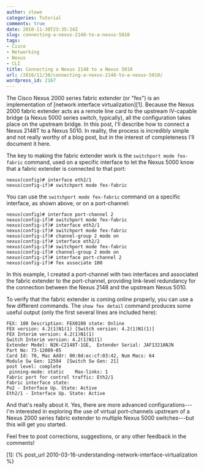 ```yaml
---
author: slowe
categories: Tutorial
comments: true
date: 2010-11-30T23:35:24Z
slug: connecting-a-nexus-2148-to-a-nexus-5010
tags:
- Cisco
- Networking
- Nexus
- CLI
title: Connecting a Nexus 2148 to a Nexus 5010
url: /2010/11/30/connecting-a-nexus-2148-to-a-nexus-5010/
wordpress_id: 2167
---
```


The Cisco Nexus 2000 series fabric extender (or "fex") is an implementation of [network interface virtualization][1]. Because the Nexus 2000 fabric extender acts as a remote line card to the upstream IV-capable bridge (a Nexus 5000 series switch, typically), all the configuration takes place on the upstream bridge. In this post, I'll describe how to connect a  Nexus 2148T to a Nexus 5010. In reality, the process is incredibly simple and not really worthy of a blog post, but in the interest of completeness I'll document it here.

The key to making the fabric extender work is the `switchport mode fex-fabric` command, used on a specific interface to let the Nexus 5000 know that a fabric extender is connected to that port:

	nexus(config)# interface eth2/1  
	nexus(config-if)# switchport mode fex-fabric

You can use the `switchport mode fex-fabric` command on a specific interface, as shown above, or on a port-channel:

	nexus(config)# interface port-channel 2  
	nexus(config-if)# switchport mode fex-fabric  
	nexus(config-if)# interface eth2/1  
	nexus(config-if)# switchport mode fex-fabric  
	nexus(config-if)# channel-group 2 mode on  
	nexus(config-if)# interface eth2/2  
	nexus(config-if)# switchport mode fex-fabric  
	nexus(config-if)# channel-group 2 mode on  
	nexus(config-if)# interface port-channel 2  
	nexus(config-if)# fex associate 100

In this example, I created a port-channel with two interfaces and associated the fabric extender to the port-channel, providing link-level redundancy for the connection between the Nexus 2148 and the upstream Nexus 5010.

To verify that the fabric extender is coming online properly, you can use a few different commands. The `show fex detail` command produces some useful output (only the first several lines are included here):

	FEX: 100 Description: FEX0100 state: Online  
	FEX version: 4.2(1)N1(1) [Switch version: 4.2(1)N1(1)]  
	FEX Interim version: 4.2(1)N1(1)  
	Switch Interim version: 4.2(1)N1(1)  
	Extender Model: N2K-C2148T-1GE,  Extender Serial: JAF1321ANJN  
	Part No: 73-12009-05  
	Card Id: 70, Mac Addr: 00:0d:ec:cf:03:42, Num Macs: 64  
	Module Sw Gen: 12594  [Switch Sw Gen: 21]  
	post level: complete  
	 pinning-mode: static    Max-links: 1  
	Fabric port for control traffic: Eth2/1  
	Fabric interface state:  
	Po2 - Interface Up. State: Active  
	Eth2/1 - Interface Up. State: Active

And that's really about it. Yes, there are more advanced configurations---I'm interested in exploring the use of virtual port-channels upstream of a Nexus 2000 series fabric extender to multiple Nexus 5000 switches---but this will get you started.

Feel free to post corrections, suggestions, or any other feedback in the comments!

[1]: {% post_url 2010-03-16-understanding-network-interface-virtualization %}
